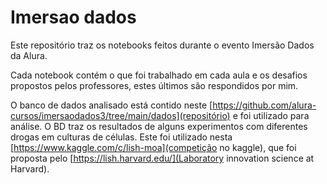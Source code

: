 # Imersao dados

Este repositório traz os notebooks feitos durante o evento Imersão Dados da Alura.

Cada notebook contém o que foi trabalhado em cada aula e os desafios propostos pelos professores, estes últimos são respondidos por mim.

O banco de dados analisado está contido neste [https://github.com/alura-cursos/imersaodados3/tree/main/dados](repositório) e foi utilizado para análise. O BD traz os resultados de alguns experimentos com diferentes drogas em culturas de células. Este foi utilizado nesta [https://www.kaggle.com/c/lish-moa](competição no kaggle), que foi proposta pelo [https://lish.harvard.edu/](Laboratory innovation science at Harvard).
